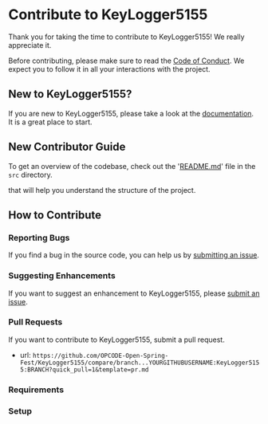 # Contribute to KeyLogger5155

Thank you for taking the time to contribute to KeyLogger5155! We really appreciate it. 

Before contributing, please make sure to read the [Code of Conduct](../../CODE_OF_CONDUCT.md). We expect you to follow it in all your interactions with the project.

## New to KeyLogger5155?

If you are new to KeyLogger5155, please take a look at the [documentation](./Project_Tour.md). It is a great place to start.

## New Contributor Guide

To get an overview of the codebase, check out the '[README.md](../src/README.md)' file in the `src` directory.

that will help you understand the structure of the project.

## How to Contribute

### Reporting Bugs

If you find a bug in the source code, you can help us by [submitting an issue](../ISSUE_TEMPLATE/bug_report.yaml).

### Suggesting Enhancements

If you want to suggest an enhancement to KeyLogger5155, please [submit an issue](../ISSUE_TEMPLATE/feature_request.yaml).

### Pull Requests

If you want to contribute to KeyLogger5155, submit a pull request.

- url: `https://github.com/OPCODE-Open-Spring-Fest/KeyLogger5155/compare/branch...YOURGITHUBUSERNAME:KeyLogger5155:BRANCH?quick_pull=1&template=pr.md`
  
### Requirements


### Setup

